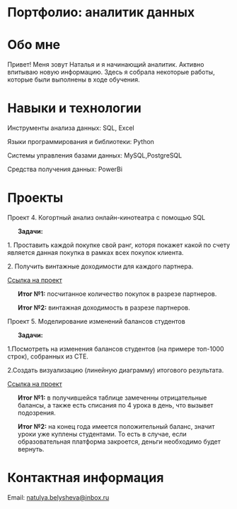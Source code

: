 # Портфолио: аналитик данных

# Обо мне

Привет! Меня зовут Наталья и я начинающий аналитик. Активно впитываю новую информацию. Здесь я собрала некоторые работы, которые были выполнены в ходе обучения.

# Навыки и технологии
<p>Инструменты анализа данных: SQL, Excel<p/>
<p>Языки программирования и библиотеки: Python<p/>
<p>Системы управления базами данных: MySQL,PostgreSQL<p/>
<p>Средства получения данных: PowerBi<p/>

# Проекты 
<p>Проект 4.  Когортный анализ онлайн-кинотеатра с помощью SQL <p/>
 <ol><p><strong>Задачи:</strong> <p/> </ol>
<p>1. Проставить каждой покупке свой ранг, которя покажет какой по счету является данная покупка в рамках всех покупок клиента. <p/>
<p>2. Получить винтажные доходимости для каждого партнера. <p/>
 <a href="https://github.com/1-Natali-10/lamp/blob/main/%D0%9F%D1%80%D0%BE%D0%B5%D0%BA%D1%82%205.xlsx">Ссылка на проект</a>
 <ol>
 <p><strong>Итог №1:</strong> посчитанное количество покупок в разрезе партнеров. <p/>
 <p><strong>Итог №2:</strong> винтажная доходимость в разрезе партнеров.<p/>
 </ol>
<p>Проект 5. Моделирование изменений балансов студентов<p/>
 <ol><p><strong>Задачи:</strong> <p/> </ol>
<p>1.Посмотреть на изменения балансов студентов (на примере топ-1000 строк), собранных из CTE.<p/>
<p>2.Создать визуализацию (линейную диаграмму) итогового результата.<p/>
 <a href="https://github.com/1-Natali-10/lamp/blob/main/%D0%9F%D1%80%D0%BE%D0%B5%D0%BA%D1%82%205.xlsx">Ссылка на проект</a>
 <ol>
 <p><strong>Итог №1:</strong> в получившейся таблице замеченны отрицательные балансы, а также есть списания по 4 урока в день, что вызывет подозрения. <p/>
 <p><strong>Итог №2:</strong> на конец года имеется положительный баланс, значит уроки уже куплены студентами. То есть в случае, если образовательная платформа 
 закроется, деньги необходимо будет вернуть.<p/>
 </ol>
 
# Контактная информация
 Email: <a> natulya.belysheva@inbox.ru</a>






